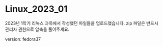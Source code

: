 # Linux_2023_01

2023년 1학기 리눅스 과목에서 작성했던 파일들을 업로드했습니다.
zip 파일은 반드시 관리자 권한으로 압축을 풀어주세요.

version: fedora37
